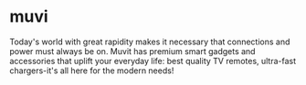 # muvi
Today's world with great rapidity makes it necessary that connections and power must always be on. Muvit has premium smart gadgets and accessories that uplift your everyday life: best quality TV remotes, ultra-fast chargers-it's all here for the modern needs!
